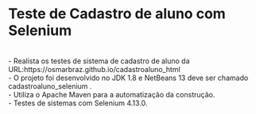 # Teste de Cadastro de aluno com Selenium

<br>
- Realista os testes de sistema de cadastro de aluno da URL:https://osmarbraz.github.io/cadastroaluno_html<br>
- O projeto foi desenvolvido no JDK 1.8 e NetBeans 13 deve ser chamado cadastroaluno_selenium .<br>
- Utiliza o Apache Maven para a automatização da construção.<br>
- Testes de sistemas com Selenium 4.13.0.<br>